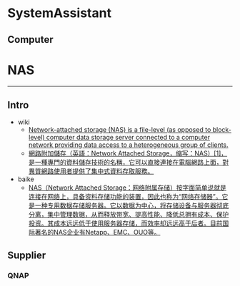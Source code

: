 # SystemAssistant
## Computer
####


# NAS
----
## Intro
- wiki
  - [Network-attached storage (NAS) is a file-level (as opposed to block-level) computer data storage server connected to a computer network providing data access to a heterogeneous group of clients. ](https://en.wikipedia.org/wiki/Network-attached_storage)
  - [網路附加儲存（英語：Network Attached Storage，缩写：NAS）[1]，是一種專門的資料儲存技術的名稱，它可以直接連接在電腦網路上面，對異質網路使用者提供了集中式資料存取服務。](https://zh.wikipedia.org/wiki/%E7%B6%B2%E8%B7%AF%E9%99%84%E5%8A%A0%E5%84%B2%E5%AD%98)
- baike
  - [NAS（Network Attached Storage：网络附属存储）按字面简单说就是连接在网络上，具备资料存储功能的装置，因此也称为“网络存储器”。它是一种专用数据存储服务器。它以数据为中心，将存储设备与服务器彻底分离，集中管理数据，从而释放带宽、提高性能、降低总拥有成本、保护投资。其成本远远低于使用服务器存储，而效率却远远高于后者。目前国际著名的NAS企业有Netapp、EMC、OUO等。](https://baike.baidu.com/item/NAS/3465615?fr=aladdin)


## Supplier
### QNAP
